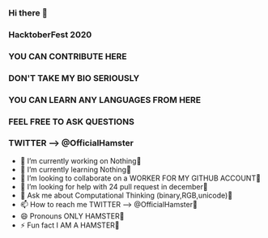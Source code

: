 ### Hi there 👋
### HacktoberFest 2020
### YOU CAN CONTRIBUTE HERE 
### DON'T TAKE MY BIO SERIOUSLY
### YOU CAN LEARN ANY LANGUAGES FROM HERE
### FEEL FREE TO ASK QUESTIONS 

### TWITTER --> @OfficialHamster

- 🔭 I’m currently working on Nothing:hamster:
- 🌱 I’m currently learning Nothing:hamster:
- 👯 I’m looking to collaborate on a WORKER FOR MY GITHUB ACCOUNT:hamster:
- 🤔 I’m looking for help with 24 pull request in december:hamster:
- 💬 Ask me about Computational Thinking (binary,RGB,unicode):hamster:
- 📫 How to reach me TWITTER --> @OfficialHamster:hamster:
- 😄 Pronouns ONLY HAMSTER:hamster:
- ⚡ Fun fact I AM A HAMSTER:hamster:
